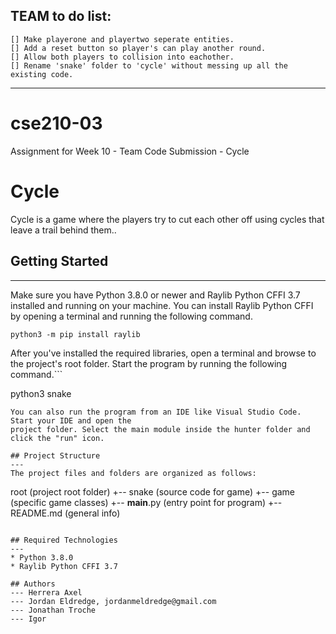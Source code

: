 ## TEAM to do list:
```
[] Make playerone and playertwo seperate entities.
[] Add a reset button so player's can play another round.
[] Allow both players to collision into eachother.
[] Rename 'snake' folder to 'cycle' without messing up all the existing code.
```
---

# cse210-03
Assignment for Week 10 - Team Code Submission - Cycle


# Cycle
Cycle is a game where the players try to cut each other off using cycles that leave a trail behind them..

## Getting Started
---
Make sure you have Python 3.8.0 or newer and Raylib Python CFFI 3.7 installed and running on your machine. You can install Raylib Python CFFI by opening a terminal and running the following command.
```
python3 -m pip install raylib
```
After you've installed the required libraries, open a terminal and browse to the project's root folder. Start the program by running the following command.```

python3 snake 
```
You can also run the program from an IDE like Visual Studio Code. Start your IDE and open the 
project folder. Select the main module inside the hunter folder and click the "run" icon.

## Project Structure
---
The project files and folders are organized as follows:
```
root                    (project root folder)
+-- snake               (source code for game)
  +-- game              (specific game classes)
  +-- __main__.py       (entry point for program)
+-- README.md           (general info)
```

## Required Technologies
---
* Python 3.8.0
* Raylib Python CFFI 3.7

## Authors
--- Herrera Axel
--- Jordan Eldredge, jordanmeldredge@gmail.com
--- Jonathan Troche
--- Igor
